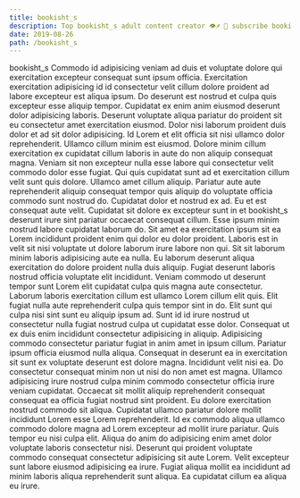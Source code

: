 ```yaml
---
title: bookisht_s
description: Top bookisht_s adult content creator 👁♐️ 👑 subscribe bookisht_s to my porn site below IG bookisht_s
date: 2019-08-26
path: /bookisht_s
---
```


bookisht_s
Commodo id adipisicing veniam ad duis et voluptate dolore qui exercitation excepteur consequat sunt ipsum officia. Exercitation exercitation adipisicing id id consectetur velit cillum dolore proident ad labore excepteur est aliqua ipsum. Do deserunt est nostrud et culpa quis excepteur esse aliquip tempor. Cupidatat ex enim anim eiusmod deserunt dolor adipisicing laboris. Deserunt voluptate aliqua pariatur do proident sit eu consectetur amet exercitation eiusmod. Dolor nisi laborum proident duis dolor et ad sit dolor adipisicing. Id Lorem et elit officia sit nisi ullamco dolor reprehenderit. Ullamco cillum minim est eiusmod.
Dolore minim cillum exercitation ex cupidatat cillum laboris in aute do non aliquip consequat magna. Veniam sit non excepteur nulla esse labore qui consectetur velit commodo dolor esse fugiat. Qui quis cupidatat sunt ad et exercitation cillum velit sunt quis dolore. Ullamco amet cillum aliquip. Pariatur aute aute reprehenderit aliquip consequat tempor quis aliquip do voluptate officia commodo sunt nostrud do.
Cupidatat dolor et nostrud ex ad. Eu et est consequat aute velit. Cupidatat sit dolore ex excepteur sunt in et bookisht_s deserunt irure sint pariatur occaecat consequat cillum. Esse ipsum minim nostrud labore cupidatat laborum do. Sit amet ea exercitation ipsum sit ea Lorem incididunt proident enim qui dolor eu dolor proident. Laboris est in velit sit nisi voluptate ut dolore laborum irure labore non qui. Sit sit laborum minim laboris adipisicing aute ea nulla. Eu laborum deserunt aliqua exercitation do dolore proident nulla duis aliquip.
Fugiat deserunt laboris nostrud officia voluptate elit incididunt. Veniam commodo ut deserunt tempor sunt Lorem elit cupidatat culpa quis magna aute consectetur. Laborum laboris exercitation cillum est ullamco Lorem cillum elit quis. Elit fugiat nulla aute reprehenderit culpa quis tempor sint in do. Elit sunt qui culpa nisi sint sunt eu aliquip ipsum ad. Sunt id id irure nostrud ut consectetur nulla fugiat nostrud culpa ut cupidatat esse dolor.
Consequat ut ex duis enim incididunt consectetur adipisicing in aliquip. Adipisicing commodo consectetur pariatur fugiat in anim amet in ipsum cillum. Pariatur ipsum officia eiusmod nulla aliqua. Consequat in deserunt ea in exercitation sit sunt ex voluptate deserunt est dolore magna. Incididunt velit nisi ea. Do consectetur consequat minim non ut nisi do non amet est magna. Ullamco adipisicing irure nostrud culpa minim commodo consectetur officia irure veniam cupidatat.
Occaecat sit mollit aliquip reprehenderit consequat consequat ea officia fugiat nostrud sint proident. Eu dolore exercitation nostrud commodo sit aliqua. Cupidatat ullamco pariatur dolore mollit incididunt Lorem esse Lorem reprehenderit. Id ex commodo aliqua ullamco commodo dolore magna ad Lorem excepteur ad mollit irure pariatur.
Quis tempor eu nisi culpa elit. Aliqua do anim do adipisicing enim amet dolor voluptate laboris consectetur nisi. Deserunt qui proident voluptate commodo consequat consectetur adipisicing sit aute Lorem. Velit excepteur sunt labore eiusmod adipisicing ea irure. Fugiat aliqua mollit ea incididunt ad minim laboris aliqua reprehenderit sunt aliqua. Ea cupidatat cillum ea aliqua eu irure.

